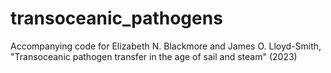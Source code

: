 # transoceanic_pathogens
Accompanying code for Elizabeth N. Blackmore and James O. Lloyd-Smith, "Transoceanic pathogen transfer in the age of sail and steam" (2023)

